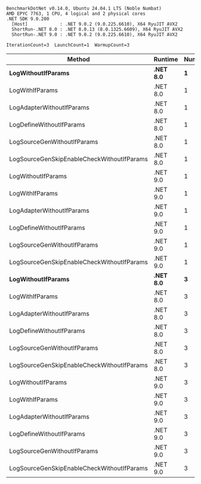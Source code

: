 ```

BenchmarkDotNet v0.14.0, Ubuntu 24.04.1 LTS (Noble Numbat)
AMD EPYC 7763, 1 CPU, 4 logical and 2 physical cores
.NET SDK 9.0.200
  [Host]            : .NET 9.0.2 (9.0.225.6610), X64 RyuJIT AVX2
  ShortRun-.NET 8.0 : .NET 8.0.13 (8.0.1325.6609), X64 RyuJIT AVX2
  ShortRun-.NET 9.0 : .NET 9.0.2 (9.0.225.6610), X64 RyuJIT AVX2

IterationCount=3  LaunchCount=1  WarmupCount=3  

```
| Method                                     | Runtime  | Number | Mean      | Error     | StdDev   | Min       | Max       | Gen0   | Allocated |
|------------------------------------------- |--------- |------- |----------:|----------:|---------:|----------:|----------:|-------:|----------:|
| **LogWithoutIfParams**                         | **.NET 8.0** | **1**      |  **59.47 ns** |  **4.647 ns** | **0.255 ns** |  **59.26 ns** |  **59.76 ns** | **0.0052** |      **88 B** |
| LogWithIfParams                            | .NET 8.0 | 1      |  59.23 ns |  8.035 ns | 0.440 ns |  58.86 ns |  59.72 ns | 0.0052 |      88 B |
| LogAdapterWithoutIfParams                  | .NET 8.0 | 1      |  59.35 ns | 23.567 ns | 1.292 ns |  58.14 ns |  60.71 ns | 0.0052 |      88 B |
| LogDefineWithoutIfParams                   | .NET 8.0 | 1      |  19.93 ns |  1.038 ns | 0.057 ns |  19.90 ns |  20.00 ns |      - |         - |
| LogSourceGenWithoutIfParams                | .NET 8.0 | 1      |  19.98 ns |  1.291 ns | 0.071 ns |  19.90 ns |  20.03 ns |      - |         - |
| LogSourceGenSkipEnableCheckWithoutIfParams | .NET 8.0 | 1      |  19.32 ns |  0.494 ns | 0.027 ns |  19.30 ns |  19.35 ns |      - |         - |
| LogWithoutIfParams                         | .NET 9.0 | 1      |  60.92 ns | 15.418 ns | 0.845 ns |  60.04 ns |  61.72 ns | 0.0052 |      88 B |
| LogWithIfParams                            | .NET 9.0 | 1      |  58.71 ns |  1.740 ns | 0.095 ns |  58.60 ns |  58.77 ns | 0.0052 |      88 B |
| LogAdapterWithoutIfParams                  | .NET 9.0 | 1      |  58.14 ns | 15.825 ns | 0.867 ns |  57.47 ns |  59.12 ns | 0.0052 |      88 B |
| LogDefineWithoutIfParams                   | .NET 9.0 | 1      |  20.02 ns |  1.267 ns | 0.069 ns |  19.97 ns |  20.09 ns |      - |         - |
| LogSourceGenWithoutIfParams                | .NET 9.0 | 1      |  20.23 ns |  1.805 ns | 0.099 ns |  20.12 ns |  20.30 ns |      - |         - |
| LogSourceGenSkipEnableCheckWithoutIfParams | .NET 9.0 | 1      |  19.35 ns |  1.236 ns | 0.068 ns |  19.27 ns |  19.40 ns |      - |         - |
| **LogWithoutIfParams**                         | **.NET 8.0** | **3**      | **180.22 ns** | **29.482 ns** | **1.616 ns** | **178.52 ns** | **181.74 ns** | **0.0157** |     **264 B** |
| LogWithIfParams                            | .NET 8.0 | 3      | 175.63 ns | 17.021 ns | 0.933 ns | 174.97 ns | 176.70 ns | 0.0157 |     264 B |
| LogAdapterWithoutIfParams                  | .NET 8.0 | 3      | 177.37 ns | 30.874 ns | 1.692 ns | 175.42 ns | 178.40 ns | 0.0157 |     264 B |
| LogDefineWithoutIfParams                   | .NET 8.0 | 3      |  59.63 ns |  3.957 ns | 0.217 ns |  59.50 ns |  59.88 ns |      - |         - |
| LogSourceGenWithoutIfParams                | .NET 8.0 | 3      |  58.69 ns |  3.983 ns | 0.218 ns |  58.51 ns |  58.93 ns |      - |         - |
| LogSourceGenSkipEnableCheckWithoutIfParams | .NET 8.0 | 3      |  59.48 ns |  2.451 ns | 0.134 ns |  59.34 ns |  59.61 ns |      - |         - |
| LogWithoutIfParams                         | .NET 9.0 | 3      | 175.70 ns | 72.356 ns | 3.966 ns | 172.80 ns | 180.22 ns | 0.0157 |     264 B |
| LogWithIfParams                            | .NET 9.0 | 3      | 174.43 ns | 43.119 ns | 2.363 ns | 172.37 ns | 177.01 ns | 0.0157 |     264 B |
| LogAdapterWithoutIfParams                  | .NET 9.0 | 3      | 174.64 ns | 24.687 ns | 1.353 ns | 173.60 ns | 176.17 ns | 0.0157 |     264 B |
| LogDefineWithoutIfParams                   | .NET 9.0 | 3      |  59.38 ns |  3.938 ns | 0.216 ns |  59.22 ns |  59.62 ns |      - |         - |
| LogSourceGenWithoutIfParams                | .NET 9.0 | 3      |  58.31 ns |  4.848 ns | 0.266 ns |  58.15 ns |  58.62 ns |      - |         - |
| LogSourceGenSkipEnableCheckWithoutIfParams | .NET 9.0 | 3      |  57.23 ns |  3.024 ns | 0.166 ns |  57.11 ns |  57.42 ns |      - |         - |
